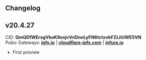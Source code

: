 ## Changelog

## v20.4.27

CID: __QmQDfWErsgVkaK9osjvVnDnnLyFN6tctxvbFZLiiUWE5VN__  
Pubic Gateways: __[ipfs.io](https://ipfs.io/ipfs/QmQDfWErsgVkaK9osjvVnDnnLyFN6tctxvbFZLiiUWE5VN/)__ | __[cloudflare-ipfs.com](https://cloudflare-ipfs.com/ipfs/QmQDfWErsgVkaK9osjvVnDnnLyFN6tctxvbFZLiiUWE5VN/)__ | __[infura.io](https://ipfs.infura.io/ipfs/QmQDfWErsgVkaK9osjvVnDnnLyFN6tctxvbFZLiiUWE5VN/)__

- First preview
